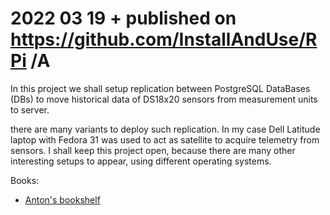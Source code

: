 # 2022 03 19  + published on https://github.com/InstallAndUse/RPi /A

In this project we shall setup replication between PostgreSQL DataBases (DBs) to move historical data of DS18x20 sensors from measurement units to server.

there are many variants to deploy such replication. In my case Dell Latitude laptop with Fedora 31 was used to act as satellite to acquire telemetry from sensors. I shall keep this project open, because there are many other interesting setups to appear, using different operating systems.




Books:
- [Anton's bookshelf](https://og2k.com/books/)
